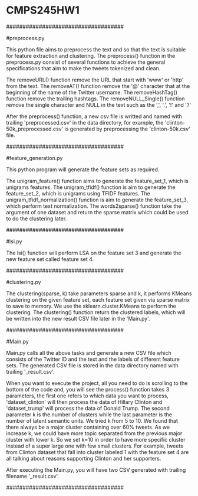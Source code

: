 # CMPS245HW1
####################################

#preprocess.py

This python file aims to preprocess the text and so that the text is suitable for feature extraction and clustering. 
The preprocess() function in the preprocess.py consist of several functions to achieve the general specifications that aim to make the tweets tokenized and clean. 

The removeURL() function remove the URL that start with 'www' or 'http' from the text.
The removeAT() function remove the '@' character that at the beginning of the name of the Twitter username.
The removeHashTag() function remove the trailing hashtags.
The removeNULL_Single() function remove the single character and NULL in the text such as the ',', '.', '!' and '?'

After the preprocess() function, a new csv file is writted and named with trailing 'preprocessed.csv' in the data directory, for example, the 'clinton-50k_preprocessed.csv' is generated by preprocessing the 'clinton-50k.csv' file.

####################################

#feature_generation.py

This python program will generate the feature sets as required.

The unigram_feature() function aims to generate the feature_set_1, which is unigrams features.
The unigram_tfidf() function is aim to generate the feature_set_2, which is unigrams using TFIDF features.
The unigram_tfidf_normalization() function is aim to generate the feature_set_3, which perform text normalization.
The words2sparse() function take the argument of one dataset and return the sparse matrix which could be used to do the clustering later.

####################################

#lsi.py

The lsi() function will perform LSA on the feature set 3 and generate the new feature set called feature set 4.

####################################

#clustering.py

The clustering(sparse, k) take parameters sparse and k, it performs KMeans clustering on the given feature set, each feature set given via sparse matrix to save to memory. We use the sklearn.cluster.KMeans to perform the clustering. The clustering() function return the clustered labels, which will be written into the new result CSV file later in the 'Main.py'.

####################################

#Main.py

Main.py calls all the above tasks and generate a new CSV file which consists of the Twitter ID and the text and the labels of different feature sets. The generated CSV file is stored in the data directory named with trailing '_result.csv'.

When you want to execute the project, all you need to do is scrolling to the bottom of the code and,  you will see the process() function takes 3 parameters, the first one refers to which data you want to process, 'dataset_clinton' will then process the data of Hillary Clinton and 'dataset_trump' will process the data of Donald Trump. The second parameter k is the number of clusters while the last parameter is the number of latent semantic units. We tried k from 5 to 10. We found that there always be a major cluster containing over 60% tweets. As we increase k, we could have more topic separated from the previous major cluster with lower k. So we set k=10 in order to have more specific cluster instead of a super large one with few small clusters. For example, tweets from Clinton dataset that fall into cluster labeled 1 with the feature set 4 are all talking about reasons supporting Clinton and her supporters. 

After executing the Main.py, you will have two CSV generated with trailing filename '_result.csv'. 

####################################


